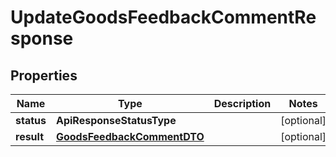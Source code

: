 

# UpdateGoodsFeedbackCommentResponse


## Properties

Name | Type | Description | Notes
------------ | ------------- | ------------- | -------------
**status** | **ApiResponseStatusType** |  |  [optional]
**result** | [**GoodsFeedbackCommentDTO**](GoodsFeedbackCommentDTO.md) |  |  [optional]



